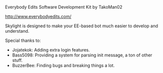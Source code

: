 Everybody Edits Software Development Kit by TakoMan02<br>

http://www.everybodyedits.com/</br>

Skylight is designed to make your EE-based bot much easier to develop and understand.<br>

Special thanks to:<br>
<ul>
<li>Jojatekok: Adding extra login features.</li>
<li>Bass5098: Providing a system for parsing init message, a ton of other stuff.</li>
<li>BuzzerBee: Finding bugs and breaking things a lot.</li>
</ul>
